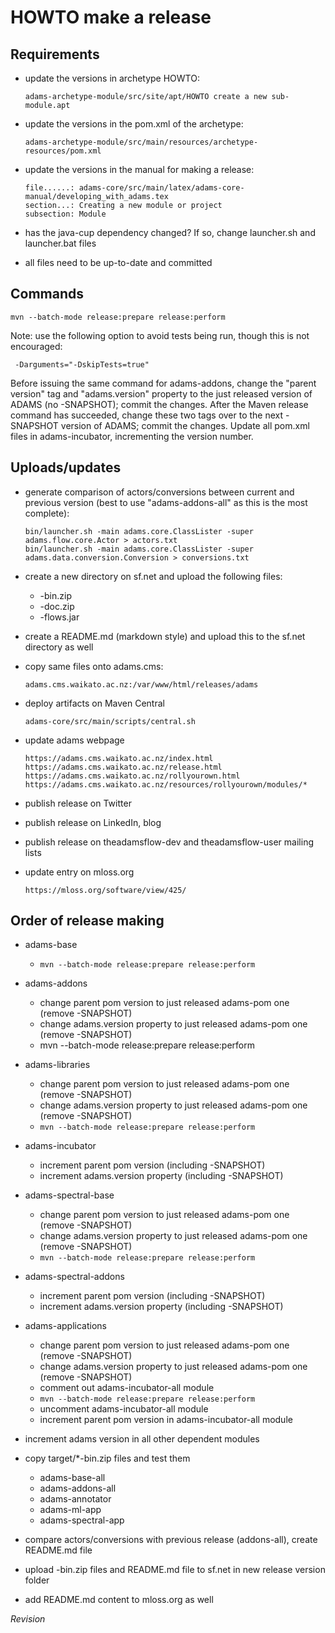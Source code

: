 HOWTO make a release
====================

Requirements
------------
  
* update the versions in archetype HOWTO:

  ```
  adams-archetype-module/src/site/apt/HOWTO create a new sub-module.apt
  ```

* update the versions in the pom.xml of the archetype:

  ```
  adams-archetype-module/src/main/resources/archetype-resources/pom.xml
  ```

* update the versions in the manual for making a release:

  ```
  file......: adams-core/src/main/latex/adams-core-manual/developing_with_adams.tex
  section...: Creating a new module or project
  subsection: Module
  ```

* has the java-cup dependency changed? If so, change launcher.sh and
  launcher.bat files

* all files need to be up-to-date and committed


Commands
--------

```
mvn --batch-mode release:prepare release:perform
```

Note: use the following option to avoid tests being run, though this is not encouraged:

```
 -Darguments="-DskipTests=true"
```

Before issuing the same command for adams-addons, change the "parent version" tag and
"adams.version" property to the just released version of ADAMS (no -SNAPSHOT);
commit the changes.
After the Maven release command has succeeded, change these two tags over to the
next -SNAPSHOT version of ADAMS; commit the changes.
Update all pom.xml files in adams-incubator, incrementing the version number.

Uploads/updates
---------------
  
* generate comparison of actors/conversions between current and previous
  version (best to use "adams-addons-all" as this is the most complete):
    
  ```
  bin/launcher.sh -main adams.core.ClassLister -super adams.flow.core.Actor > actors.txt
  bin/launcher.sh -main adams.core.ClassLister -super adams.data.conversion.Conversion > conversions.txt
  ```

* create a new directory on sf.net and upload the following files:

  * -bin.zip
  * -doc.zip
  * -flows.jar

* create a README.md (markdown style) and upload this to the sf.net directory
  as well
    
* copy same files onto adams.cms:

  ```
  adams.cms.waikato.ac.nz:/var/www/html/releases/adams
  ```

* deploy artifacts on Maven Central

  ```
  adams-core/src/main/scripts/central.sh  
  ```

* update adams webpage

  ```
  https://adams.cms.waikato.ac.nz/index.html
  https://adams.cms.waikato.ac.nz/release.html
  https://adams.cms.waikato.ac.nz/rollyourown.html
  https://adams.cms.waikato.ac.nz/resources/rollyourown/modules/*
  ```

* publish release on Twitter

* publish release on LinkedIn, blog

* publish release on theadamsflow-dev and theadamsflow-user mailing lists

* update entry on mloss.org

  ```
  https://mloss.org/software/view/425/
  ```


Order of release making
-----------------------

* adams-base

  * `mvn --batch-mode release:prepare release:perform`

* adams-addons
  
  * change parent pom version to just released adams-pom one (remove -SNAPSHOT)
  * change adams.version property to just released adams-pom one (remove -SNAPSHOT)
  * mvn --batch-mode release:prepare release:perform

* adams-libraries
  
  * change parent pom version to just released adams-pom one (remove -SNAPSHOT)
  * change adams.version property to just released adams-pom one (remove -SNAPSHOT)
  * `mvn --batch-mode release:prepare release:perform`

* adams-incubator

  * increment parent pom version (including -SNAPSHOT)
  * increment adams.version property (including -SNAPSHOT)

* adams-spectral-base
  
  * change parent pom version to just released adams-pom one (remove -SNAPSHOT)
  * change adams.version property to just released adams-pom one (remove -SNAPSHOT)
  * `mvn --batch-mode release:prepare release:perform`

* adams-spectral-addons

  * increment parent pom version (including -SNAPSHOT)
  * increment adams.version property (including -SNAPSHOT)

* adams-applications
  
  * change parent pom version to just released adams-pom one (remove -SNAPSHOT)
  * change adams.version property to just released adams-pom one (remove -SNAPSHOT)
  * comment out adams-incubator-all module
  * `mvn --batch-mode release:prepare release:perform`
  * uncomment adams-incubator-all module
  * increment parent pom version in adams-incubator-all module

* increment adams version in all other dependent modules

* copy target/*-bin.zip files and test them

  * adams-base-all
  * adams-addons-all
  * adams-annotator
  * adams-ml-app
  * adams-spectral-app

* compare actors/conversions with previous release (addons-all),
  create README.md file

* upload -bin.zip files and README.md file to sf.net in new release version folder

* add README.md content to mloss.org as well


$Revision$
